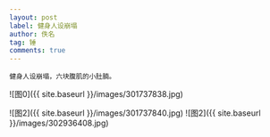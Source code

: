```yaml
---
layout: post
label: 健身人设崩塌
author: 佚名
tag: 锤
comments: true
---
```


    健身人设崩塌，六块腹肌的小肚腩。

![图0]({{ site.baseurl }}/images/301737838.jpg)

![图2]({{ site.baseurl }}/images/301737840.jpg)
![图2]({{ site.baseurl }}/images/302936408.jpg)
